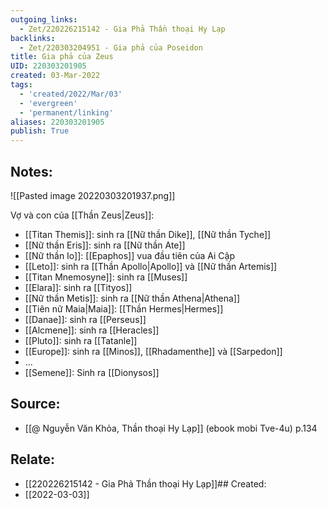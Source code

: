 ```yaml
---
outgoing_links:
  - Zet/220226215142 - Gia Phả Thần thoại Hy Lạp
backlinks:
  - Zet/220303204951 - Gia phả của Poseidon
title: Gia phả của Zeus
UID: 220303201905
created: 03-Mar-2022
tags:
  - 'created/2022/Mar/03'
  - 'evergreen'
  - 'permanent/linking'
aliases: 220303201905
publish: True
---
```

## Notes:
![[Pasted image 20220303201937.png]]

Vợ và con của [[Thần Zeus|Zeus]]:

- [[Titan Themis]]: sinh ra [[Nữ thần Dike]], [[Nữ thần Tyche]]
- [[Nữ thần Eris]]: sinh ra [[Nữ thần Ate]]
- [[Nữ thần Io]]: [[Epaphos]] vua đầu tiên của Ai Cập
- [[Leto]]: sinh ra [[Thần Apollo|Apollo]] và [[Nữ thần Artemis]]
- [[Titan Mnemosyne]]: sinh ra [[Muses]]
- [[Elara]]: sinh ra [[Tityos]]
- [[Nữ thần Metis]]: sinh ra [[Nữ thần Athena|Athena]]
- [[Tiên nữ Maia|Maia]]: [[Thần Hermes|Hermes]]
- [[Danae]]: sinh ra [[Perseus]]
- [[Alcmene]]: sinh ra [[Heracles]]
- [[Pluto]]: sinh ra [[Tatanle]]
- [[Europe]]: sinh ra [[Minos]], [[Rhadamenthe]] và [[Sarpedon]]
- ...
- [[Semene]]: Sinh ra [[Dionysos]]
## Source:
- [[@ Nguyễn Văn Khỏa, Thần thoại Hy Lạp]] (ebook mobi Tve-4u) p.134

## Relate:
- [[220226215142 - Gia Phả Thần thoại Hy Lạp]]## Created:
- [[2022-03-03]]
